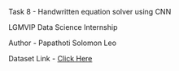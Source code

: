Task 8 - Handwritten equation solver using CNN

LGMVIP Data Science Internship

Author - Papathoti Solomon Leo

Dataset Link - [Click Here](https://www.kaggle.com/xainano/handwrittenmathsymbols)
